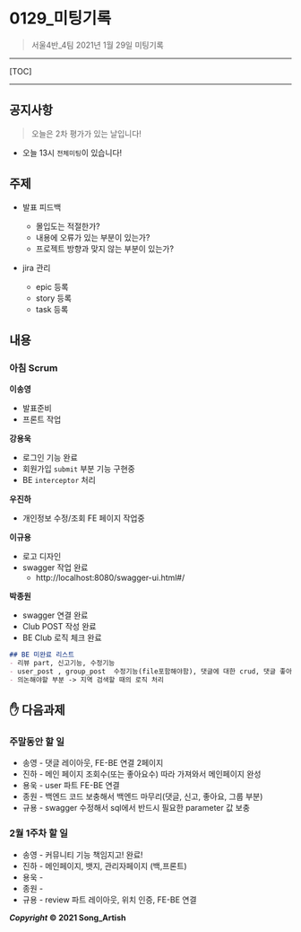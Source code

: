 # 0129_미팅기록

> 서울4반_4팀 2021년 1월 29일 미팅기록

---

[TOC]

---



## 공지사항

> 오늘은 2차 평가가 있는 날입니다!

- 오늘 13시 `전체미팅`이 있습니다!



## 주제

- 발표 피드백
  
  - 몰입도는 적절한가?
  - 내용에 오류가 있는 부분이 있는가?
  - 프로젝트 방향과 맞지 않는 부분이 있는가?
  
- jira 관리

  - epic 등록
  - story 등록
  - task 등록

  

## 내용

### 아침 Scrum

**이송영**

- 발표준비
- 프론트 작업

**강용욱**

- 로그인 기능 완료
- 회원가입 `submit` 부분 기능 구현중
- BE `interceptor` 처리

**우진하**

- 개인정보 수정/조회 FE 페이지 작업중

**이규용**

- 로고 디자인
- swagger 작업 완료
  - http://localhost:8080/swagger-ui.html#/

**박종원**

- swagger 연결 완료
- Club POST 작성 완료
- BE Club 로직 체크 완료

```markdown
## BE 미완료 리스트
- 리뷰 part, 신고기능, 수정기능
- user_post , group_post  수정기능(file포함해야함), 댓글에 대한 crud, 댓글 좋아요, 댓글 신고기능
- 의논해야할 부분 -> 지역 검색할 때의 로직 처리
```



## :hand: 다음과제

### 주말동안 할 일

- 송영 - 댓글 레이아웃, FE-BE 연결 2페이지
- 진하 - 메인 페이지 조회수(또는 좋아요수) 따라 가져와서 메인페이지 완성
- 용욱 - user 파트 FE-BE 연결
- 종원 - 백엔드 코드 보충해서 백엔드 마무리(댓글, 신고, 좋아요, 그룹 부분)
- 규용 - swagger 수정해서 sql에서 반드시 필요한 parameter 값 보충

### 2월 1주차 할 일

- 송영 - 커뮤니티 기능 책임지고! 완료!
- 진하 - 메인페이지, 뱃지, 관리자페이지 (백,프론트)
- 용욱 -
- 종원 -
- 규용 - review 파트 레이아웃, 위치 인증, FE-BE 연결



***Copyright* © 2021 Song_Artish**
